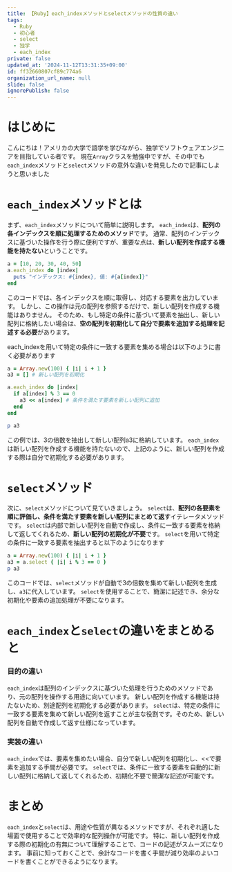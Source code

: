 ```yaml
---
title: 【Ruby】each_indexメソッドとselectメソッドの性質の違い
tags:
  - Ruby
  - 初心者
  - select
  - 独学
  - each_index
private: false
updated_at: '2024-11-12T13:31:35+09:00'
id: ff32660807cf89c774a6
organization_url_name: null
slide: false
ignorePublish: false
---
```

# はじめに
こんにちは！アメリカの大学で語学を学びながら、独学でソフトウェアエンジニアを目指している者です。
現在`Array`クラスを勉強中ですが、その中でも`each_index`メソッドと`select`メソッドの意外な違いを発見したので記事にしようと思いました

# `each_index`メソッドとは
まず、`each_index`メソッドについて簡単に説明します。
`each_index`は、<strong>配列の各インデックスを順に処理するためのメソッド</strong>です。
通常、配列のインデックスに基づいた操作を行う際に便利ですが、重要な点は、<strong>新しい配列を作成する機能を持たない</strong>ということです。

```ruby
a = [10, 20, 30, 40, 50]
a.each_index do |index|
  puts "インデックス: #{index}, 値: #{a[index]}"
end
```
このコードでは、各インデックスを順に取得し、対応する要素を出力しています。
しかし、この操作は元の配列を参照するだけで、新しい配列を作成する機能はありません。
そのため、もし特定の条件に基づいて要素を抽出し、新しい配列に格納したい場合は、<strong>空の配列を初期化して自分で要素を追加する処理を記述する必要</strong>があります。

each_indexを用いて特定の条件に一致する要素を集める場合は以下のように書く必要があります
```ruby
a = Array.new(100) { |i| i + 1 }
a3 = [] # 新しい配列を初期化

a.each_index do |index|
  if a[index] % 3 == 0
    a3 << a[index] # 条件を満たす要素を新しい配列に追加
  end
end

p a3
```
この例では、3の倍数を抽出して新しい配列a3に格納しています。
`each_index`は新しい配列を作成する機能を持たないので、上記のように、新しい配列を作成する際は自分で初期化する必要があります。

# `select`メソッド
次に、`select`メソッドについて見ていきましょう。
`select`は、<strong>配列の各要素を順に評価し、条件を満たす要素を新しい配列にまとめて返す</strong>イテレータメソッドです。
`select`は内部で新しい配列を自動で作成し、条件に一致する要素を格納して返してくれるため、<strong>新しい配列の初期化が不要</strong>です。
`select`を用いて特定の条件に一致する要素を抽出すると以下のようになります
```ruby
a = Array.new(100) { |i| i + 1 }
a3 = a.select { |i| i % 3 == 0 }
p a3
```
このコードでは、`select`メソッドが自動で3の倍数を集めて新しい配列を生成し、`a3`に代入しています。
`select`を使用することで、簡潔に記述でき、余分な初期化や要素の追加処理が不要になります。

# `each_index`と`select`の違いをまとめると
### 目的の違い
`each_index`は配列のインデックスに基づいた処理を行うためのメソッドであり、元の配列を操作する用途に向いています。
新しい配列を作成する機能は持たないため、別途配列を初期化する必要があります。
`select`は、特定の条件に一致する要素を集めて新しい配列を返すことが主な役割です。そのため、新しい配列を自動で作成して返す仕様になっています。

### 実装の違い

`each_index`では、要素を集めたい場合、自分で新しい配列を初期化し、<<で要素を追加する手間が必要です。
`select`では、条件に一致する要素を自動的に新しい配列に格納して返してくれるため、初期化不要で簡潔な記述が可能です。

# まとめ
`each_index`と`select`は、用途や性質が異なるメソッドですが、それぞれ適した場面で使用することで効率的な配列操作が可能です。
特に、新しい配列を作成する際の初期化の有無について理解することで、コードの記述がスムーズになります。
事前に知っておくことで、余計なコードを書く手間が減り効率のよいコードを書くことができるようになります。
